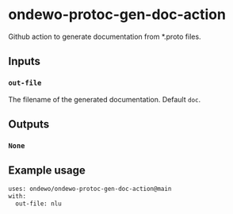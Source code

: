 # ondewo-protoc-gen-doc-action
Github action to generate documentation from *.proto files.

## Inputs

### `out-file`

The filename of the generated documentation. Default `doc`.

## Outputs

### `None`

## Example usage

```bash
uses: ondewo/ondewo-protoc-gen-doc-action@main
with:
  out-file: nlu
```
